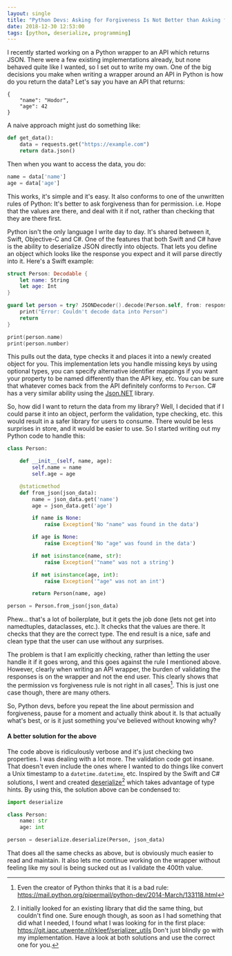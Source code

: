 ```yaml
---
layout: single
title: "Python Devs: Asking for Forgiveness Is Not Better than Asking for Permission"
date: 2018-12-30 12:53:00
tags: [python, deserialize, programming]
---
```


I recently started working on a Python wrapper to an API which returns JSON. There were a few existing implementations already, but none behaved quite like I wanted, so I set out to write my own. One of the big decisions you make when writing a wrapper around an API in Python is how do you return the data? Let's say you have an API that returns:

```
{
    "name": "Hodor",
    "age": 42
}
```

A naive approach might just do something like:

```python
def get_data():
    data = requests.get("https://example.com")
    return data.json()
```

Then when you want to access the data, you do:

```python
name = data['name']
age = data['age']
```

This works, it's simple and it's easy. It also conforms to one of the unwritten rules of Python: It's better to ask forgiveness than for permission. i.e. Hope that the values are there, and deal with it if not, rather than checking that they are there first. 

Python isn't the only language I write day to day. It's shared between it, Swift, Objective-C and C#. One of the features that both Swift and C# have is the ability to deserialize JSON directly into objects. That lets you define an object which looks like the response you expect and it will parse directly into it. Here's a Swift example:

```swift
struct Person: Decodable {
    let name: String
    let age: Int
}

guard let person = try? JSONDecoder().decode(Person.self, from: responseData) else {
    print("Error: Couldn't decode data into Person")
    return
}

print(person.name)
print(person.number)
```

This pulls out the data, type checks it and places it into a newly created object for you. This implementation lets you handle missing keys by using optional types, you can specify alternative identifier mappings if you want your property to be named differently than the API key, etc. You can be sure that whatever comes back from the API definitely conforms to `Person`. C# has a very similar ability using the [Json.NET](https://www.newtonsoft.com/json) library.

So, how did I want to return the data from my library? Well, I decided that if I could parse it into an object, perform the validation, type checking, etc. this would result in a safer library for users to consume. There would be less surprises in store, and it would be easier to use. So I started writing out my Python code to handle this:

```python
class Person:

    def __init__(self, name, age):
        self.name = name
        self.age = age

    @staticmethod
    def from_json(json_data):
        name = json_data.get('name')
        age = json_data.get('age')

        if name is None:
            raise Exception('No "name" was found in the data')

        if age is None:
            raise Exception('No "age" was found in the data')

        if not isinstance(name, str):
            raise Exception('"name" was not a string')

        if not isinstance(age, int):
            raise Exception('"age" was not an int')

        return Person(name, age)

person = Person.from_json(json_data)
```

Phew... that's a lot of boilerplate, but it gets the job done (lets not get into namedtuples, dataclasses, etc.). It checks that the values are there. It checks that they are the correct type. The end result is a nice, safe and clean type that the user can use without any surprises.

The problem is that I am explicitly checking, rather than letting the user handle it if it goes wrong, and this goes against the rule I mentioned above. However, clearly when writing an API wrapper, the burden of validating the responses is on the wrapper and not the end user. This clearly shows that the permission vs forgiveness rule is not right in all cases[^1]. This is just one case though, there are many others. 

So, Python devs, before you repeat the line about permission and forgiveness, pause for a moment and actually think about it. Is that actually what's best, or is it just something you've believed without knowing why? 

#### A better solution for the above

The code above is ridiculously verbose and it's just checking two properties. I was dealing with a lot more. The validation code got insane. That doesn't even include the ones where I wanted to do things like convert a Unix timestamp to a `datetime.datetime`, etc. Inspired by the Swift and C# solutions, I went and created [deserialize](https://github.com/dalemyers/deserialize)[^2] which takes advantage of type hints. By using this, the solution above can be condensed to:

```python
import deserialize

class Person:
    name: str
    age: int

person = deserialize.deserialize(Person, json_data)
```

That does all the same checks as above, but is obviously much easier to read and maintain. It also lets me continue working on the wrapper without feeling like my soul is being sucked out as I validate the 400th value. 


[^1]: Even the creator of Python thinks that it is a bad rule: <https://mail.python.org/pipermail/python-dev/2014-March/133118.html>

[^2]: I initially looked for an existing library that did the same thing, but couldn't find one. Sure enough though, as soon as I had something that did what I needed, I found what I was looking for in the first place: <https://git.iapc.utwente.nl/rkleef/serializer_utils> Don't just blindly go with my implementation. Have a look at both solutions and use the correct one for you. 
